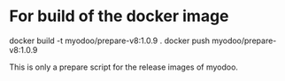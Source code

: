 # For build of the docker image
docker build -t myodoo/prepare-v8:1.0.9 .
docker push myodoo/prepare-v8:1.0.9

This is only a prepare script for the release images of myodoo.
